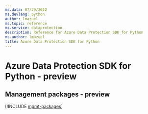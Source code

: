 ```yaml
---
ms.data: 07/29/2022
ms.devlang: python
author: lmazuel
ms.topic: reference
ms.service: dataprotection
description: Reference for Azure Data Protection SDK for Python
ms.author: lmazuel
title: Azure Data Protection SDK for Python
---
```

# Azure Data Protection SDK for Python - preview

## Management packages - preview
[!INCLUDE [mgmt-packages](data-protection-mgmt-index.md)]